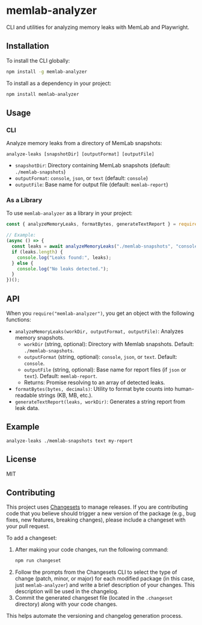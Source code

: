 # memlab-analyzer

CLI and utilities for analyzing memory leaks with MemLab and Playwright.

## Installation

To install the CLI globally:

```bash
npm install -g memlab-analyzer
```

To install as a dependency in your project:

```bash
npm install memlab-analyzer
```

## Usage

### CLI

Analyze memory leaks from a directory of MemLab snapshots:

```
analyze-leaks [snapshotDir] [outputFormat] [outputFile]
```

- `snapshotDir`: Directory containing MemLab snapshots (default: `./memlab-snapshots`)
- `outputFormat`: `console`, `json`, or `text` (default: `console`)
- `outputFile`: Base name for output file (default: `memlab-report`)

### As a Library

To use `memlab-analyzer` as a library in your project:

```js
const { analyzeMemoryLeaks, formatBytes, generateTextReport } = require("memlab-analyzer");

// Example:
(async () => {
  const leaks = await analyzeMemoryLeaks("./memlab-snapshots", "console");
  if (leaks.length) {
    console.log("Leaks found:", leaks);
  } else {
    console.log("No leaks detected.");
  }
})();
```

## API

When you `require("memlab-analyzer")`, you get an object with the following functions:

- `analyzeMemoryLeaks(workDir, outputFormat, outputFile)`: Analyzes memory snapshots.
  - `workDir` (string, optional): Directory with Memlab snapshots. Default: `./memlab-snapshots`.
  - `outputFormat` (string, optional): `console`, `json`, or `text`. Default: `console`.
  - `outputFile` (string, optional): Base name for report files (if `json` or `text`). Default: `memlab-report`.
  - Returns: Promise resolving to an array of detected leaks.
- `formatBytes(bytes, decimals)`: Utility to format byte counts into human-readable strings (KB, MB, etc.).
- `generateTextReport(leaks, workDir)`: Generates a string report from leak data.

## Example

```
analyze-leaks ./memlab-snapshots text my-report
```

## License

MIT

## Contributing

This project uses [Changesets](https://github.com/changesets/changesets) to manage releases. If you are contributing code that you believe should trigger a new version of the package (e.g., bug fixes, new features, breaking changes), please include a changeset with your pull request.

To add a changeset:

1. After making your code changes, run the following command:
   ```bash
   npm run changeset
   ```
2. Follow the prompts from the Changesets CLI to select the type of change (patch, minor, or major) for each modified package (in this case, just `memlab-analyzer`) and write a brief description of your changes. This description will be used in the changelog.
3. Commit the generated changeset file (located in the `.changeset` directory) along with your code changes.

This helps automate the versioning and changelog generation process.

